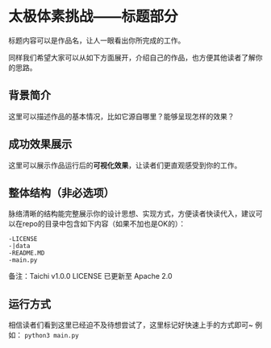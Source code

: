 # 太极体素挑战——标题部分
标题内容可以是作品名，让人一眼看出你所完成的工作。

同样我们希望大家可以从如下方面展开，介绍自己的作品，也方便其他读者了解你的思路。

## 背景简介

这里可以描述作品的基本情况，比如它源自哪里？能够呈现怎样的效果？

## 成功效果展示

这里可以展示作品运行后的**可视化效果**，让读者们更直观感受到你的工作。

## 整体结构（非必选项）

脉络清晰的结构能完整展示你的设计思想、实现方式，方便读者快读代入，建议可以在repo的目录中包含如下内容（如果不加也是OK的）：

```
-LICENSE
-|data
-README.MD
-main.py
```

备注：Taichi v1.0.0 LICENSE 已更新至 Apache 2.0 

## 运行方式

相信读者们看到这里已经迫不及待想尝试了，这里标记好快速上手的方式即可~
例如：
 `python3 main.py`




